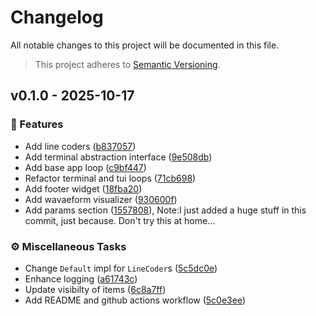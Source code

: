 # Changelog

All notable changes to this project will be documented in this file.

> This project adheres to [Semantic Versioning](https://semver.org/spec/v2.0.0.html).

## v0.1.0 - 2025-10-17

### <!-- 0 -->🚀 Features

- Add line coders ([b837057](b837057d94d496baa4223ac096b803e762f54139))
- Add terminal abstraction interface ([9e508db](9e508db703e24ac32bca75ad4eafaceacee1b567))
- Add base app loop ([c9bf447](c9bf4478803dd3b5fa20c8d25ab8bfe52d2102a1))
- Refactor terminal and tui loops ([71cb698](71cb698919d6fc6158928724172332f0d5685eb4))
- Add footer widget ([18fba20](18fba20f39e748c786b65f778e69a4be50d67179))
- Add wavaeform visualizer ([930600f](930600fb80916ae3916c73221f0f0ce9b331257f))
- Add params section ([1557808](15578083b4463b76fa10fa05f82ed1f7a340fa3c)), Note:I just added a huge stuff in this commit, just because. Don't try this at home...

### <!-- 7 -->⚙️ Miscellaneous Tasks

- Change `Default` impl for `LineCoder`s ([5c5dc0e](5c5dc0eb175c241a423983decbf0556e6659d762))
- Enhance logging ([a61743c](a61743c8f9f3cd250bf0b4eae327351122ef2666))
- Update visibilty of items ([6c8a7ff](6c8a7ff033dc5d2350baeee4bbb303255df3a777))
- Add README and github actions workflow ([5c0e3ee](5c0e3ee5664df72247286c33afe7e1c4526e62df))


